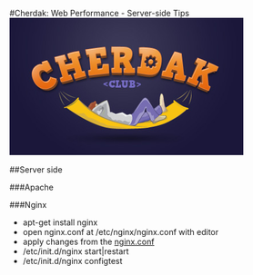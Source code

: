 #Cherdak: Web Performance - Server-side Tips
![Cherdak](../logo.jpg)

##Server side

###Apache

###Nginx
- apt-get install nginx
- open nginx.conf at /etc/nginx/nginx.conf with editor
- apply changes from the [nginx.conf](nginx.conf)
- /etc/init.d/nginx start|restart
- /etc/init.d/nginx configtest